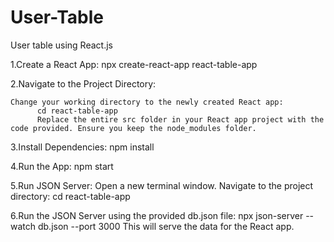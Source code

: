 # User-Table
User table using React.js

1.Create a React App:
    npx create-react-app react-table-app

2.Navigate to the Project Directory:

    Change your working directory to the newly created React app:
          cd react-table-app
          Replace the entire src folder in your React app project with the code provided. Ensure you keep the node_modules folder.

3.Install Dependencies:
    npm install

4.Run the App:
    npm start

5.Run JSON Server:
    Open a new terminal window.
    Navigate to the project directory:
        cd react-table-app

6.Run the JSON Server using the provided db.json file:
      npx json-server --watch db.json --port 3000
      This will serve the data for the React app.
